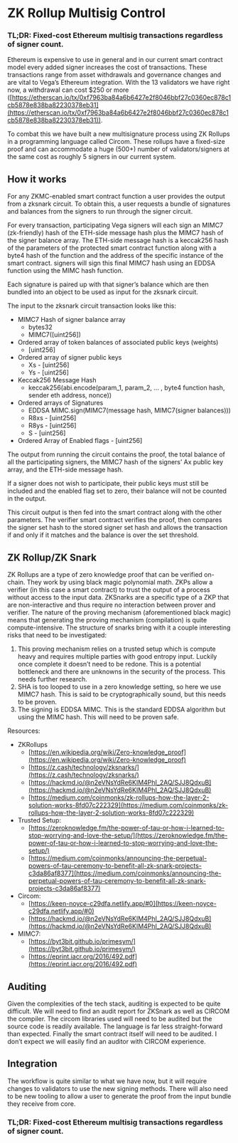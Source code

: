 # ZK Rollup Multisig Control


### **TL;DR: Fixed-cost Ethereum multisig transactions regardless of signer count.**

Ethereum is expensive to use in general and in our current smart contract model every added signer increases the cost of transactions. These transactions range from asset withdrawals and governance changes and are vital to Vega’s Ethereum integration. With the 13 validators we have right now, a withdrawal can cost $250 or more ([https://etherscan.io/tx/0xf7963ba84a6b6427e2f8046bbf27c0360ec878c1cb5878e838ba82230378eb31](https://etherscan.io/tx/0xf7963ba84a6b6427e2f8046bbf27c0360ec878c1cb5878e838ba82230378eb31)).

To combat this we have built a new multisignature process using ZK Rollups in a programming language called Circom. These rollups have a fixed-size proof and can accommodate a huge (500+) number of validators/signers at the same cost as roughly 5 signers in our current system.


## How it works

For any ZKMC-enabled smart contract function a user provides the output from a zksnark circuit. To obtain this, a user requests a bundle of signatures and balances from the signers to run through the signer circuit. 

For every transaction, participating Vega signers will each sign an MIMC7 (zk-friendly) hash of the ETH-side message hash plus the MIMC7 hash of the signer balance array. The ETH-side message hash is a keccak256 hash of the parameters of the protected smart contract function along with a byte4 hash of the function and the address of the specific instance of the smart contract. signers will sign this final MIMC7 hash using an EDDSA function using the MIMC hash function. 

Each signature is paired up with that signer’s balance which are then bundled into an object to be used as input for the zksnark circuit.

The input to the zksnark circuit transaction looks like this:



* MIMC7 Hash of signer balance array
    * bytes32
    * MIMC7([uint256])
* Ordered array of token balances of associated public keys (weights)
    * [uint256]
* Ordered array of signer public keys 
    * Xs - [uint256]
    * Ys - [uint256]
* Keccak256 Message Hash
    * keccak256(abi.encode(param_1, param_2, ... , byte4 function hash, sender eth address, nonce))
* Ordered arrays of Signatures
    * EDDSA MIMC.sign(MIMC7(message hash,  MIMC7(signer balances)))
    * R8xs - [uint256]
    * R8ys - [uint256]
    * S - [uint256]
* Ordered Array of Enabled flags - [uint256]

The output from running the circuit contains the proof, the total balance of all the participating signers, the MIMC7 hash of the signers’ Ax public key array, and the ETH-side message hash.

If a signer does not wish to participate, their public keys must still be included and the enabled flag set to zero, their balance will not be counted in the output.

This circuit output is then fed into the smart contract along with the other parameters. The verifier smart contract verifies the proof, then compares the signer set hash to the stored signer set hash and allows the transaction if and only if it matches and the balance is over the set threshold.


## ZK Rollup/ZK Snark

ZK Rollups are a type of zero knowledge proof that can be verified on-chain. They work by using black magic polynomial math. ZKPs allow a verifier (in this case a smart contract) to trust the output of a process without access to the input data. ZKSnarks are a specific type of a ZKP that are non-interactive and thus require no interaction between prover and verifier. The nature of the proving mechanism (aforementioned black magic) means that generating the proving mechanism (compilation) is quite compute-intensive.  The structure of snarks bring with it a couple interesting risks that need to be investigated:



1. This proving mechanism relies on a trusted setup which is compute heavy and requires multiple parties with good entropy input. Luckily once complete it doesn’t need to be redone. This is a potential bottleneck and there are unknowns in the security of the process. This needs further research.
2. SHA is too looped to use in a zero knowledge setting, so here we use MIMC7 hash. This is said to be cryptographically sound, but this needs to be proven. 
3. The signing is EDDSA MIMC. This is the standard EDDSA algorithm but using the MIMC hash. This will need to be proven safe.

Resources:



* ZKRollups
    * [https://en.wikipedia.org/wiki/Zero-knowledge_proof](https://en.wikipedia.org/wiki/Zero-knowledge_proof)
    * [https://z.cash/technology/zksnarks/](https://z.cash/technology/zksnarks/)
    * [https://hackmd.io/@n2eVNsYdRe6KIM4PhI_2AQ/SJJ8QdxuB](https://hackmd.io/@n2eVNsYdRe6KIM4PhI_2AQ/SJJ8QdxuB)
    * [https://medium.com/coinmonks/zk-rollups-how-the-layer-2-solution-works-8fd07c222329](https://medium.com/coinmonks/zk-rollups-how-the-layer-2-solution-works-8fd07c222329)  
* Trusted Setup:
    * [https://zeroknowledge.fm/the-power-of-tau-or-how-i-learned-to-stop-worrying-and-love-the-setup/](https://zeroknowledge.fm/the-power-of-tau-or-how-i-learned-to-stop-worrying-and-love-the-setup/)
    * [https://medium.com/coinmonks/announcing-the-perpetual-powers-of-tau-ceremony-to-benefit-all-zk-snark-projects-c3da86af8377](https://medium.com/coinmonks/announcing-the-perpetual-powers-of-tau-ceremony-to-benefit-all-zk-snark-projects-c3da86af8377) 
* Circom:
    * [https://keen-noyce-c29dfa.netlify.app/#0](https://keen-noyce-c29dfa.netlify.app/#0)
    * [https://hackmd.io/@n2eVNsYdRe6KIM4PhI_2AQ/SJJ8QdxuB](https://hackmd.io/@n2eVNsYdRe6KIM4PhI_2AQ/SJJ8QdxuB) 
* MIMC7:
    * [https://byt3bit.github.io/primesym/](https://byt3bit.github.io/primesym/)
    * [https://eprint.iacr.org/2016/492.pdf](https://eprint.iacr.org/2016/492.pdf) 


## Auditing

Given the complexities of the tech stack, auditing is expected to be quite difficult. We will need to find an audit report for ZKSnark as well as CIRCOM the compiler. The circom libraries used will need to be audited but the source code is readily available. The language is far less straight-forward than expected. Finally the smart contract itself will need to be audited. I don’t expect we will easily find an auditor with CIRCOM experience.


## Integration

The workflow is quite similar to what we have now, but it will require changes to validators to use the new signing methods. There will also need to be new tooling to allow a user to generate the proof from the input bundle they receive from core.


### **TL;DR: Fixed-cost Ethereum multisig transactions regardless of signer count.**
